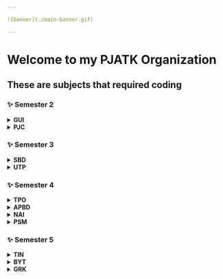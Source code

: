 ```yaml
---

![banner](./main-banner.gif)

---
```


# Welcome to my PJATK Organization

## These are subjects that required coding

### ✨ Semester 2

<details>
<summary><b>GUI</b></summary><br>
  
| Project | Repository                                             |
| ------: | :----------------------------------------------------- |
|       1 | [gui-pro-1](https://github.com/PJATK-s28476/gui-pro-1) |
|       2 | [gui-pro-2](https://github.com/PJATK-s28476/gui-pro-2) |

</details>

<details>
<summary><b>PJC</b></summary><br>
  
| Project | Repository                                         |
| ------: | :------------------------------------------------- |
|       1 | [pjc-pro](https://github.com/PJATK-s28476/pjc-pro) |

</details>

### ✨ Semester 3

<details>
<summary><b>SBD</b></summary><br>
  
| Project | Repository                                         |
| ------: | :------------------------------------------------- |
|       1 | [sbd-pro](https://github.com/PJATK-s28476/sbd-pro) |

</details>

<details>
<summary><b>UTP</b></summary><br>
  
| Class  | Repository                                       |
| -----: | :----------------------------------------------- |
|      1 | [utp-1](https://github.com/PJATK-s28476/utp-1)   |
|      2 | [utp-2](https://github.com/PJATK-s28476/utp-2)   |
|      3 | [utp-3](https://github.com/PJATK-s28476/utp-3)   |
|      4 | [utp-4](https://github.com/PJATK-s28476/utp-4)   |
|      5 | [utp-5](https://github.com/PJATK-s28476/utp-5)   |
|      6 | [utp-6](https://github.com/PJATK-s28476/utp-6)   |
|      7 | [utp-7](https://github.com/PJATK-s28476/utp-7)   |
|      8 | [utp-8](https://github.com/PJATK-s28476/utp-8)   |
|      9 | [utp-9](https://github.com/PJATK-s28476/utp-9)   |
|     10 | [utp-10](https://github.com/PJATK-s28476/utp-10) |
|     11 | [utp-11](https://github.com/PJATK-s28476/utp-11) |
|     12 | [utp-12](https://github.com/PJATK-s28476/utp-12) |

</details>

### ✨ Semester 4


<details>
<summary><b>TPO</b></summary><br>
  
| Class  | Repository                                         |
| -----: | :------------------------------------------------- |
|      1 | [tpo-1](https://github.com/PJATK-s28476/tpo-1)     |
|      2 | [tpo-2](https://github.com/PJATK-s28476/tpo-2)     |
|    2-2 | [tpo-2-2](https://github.com/PJATK-s28476/tpo-2-2) |
|      3 | [tpo-3](https://github.com/PJATK-s28476/tpo-3)     |
|    3-2 | [tpo-3-2](https://github.com/PJATK-s28476/tpo-3-2) |
|      4 | [tpo-4](https://github.com/PJATK-s28476/tpo-4)     |
|    4-2 | [tpo-4-2](https://github.com/PJATK-s28476/tpo-4-2) |
|      5 | [tpo-5](https://github.com/PJATK-s28476/tpo-5)     |
|      6 | [tpo-6](https://github.com/PJATK-s28476/tpo-6)     |
|      7 | [tpo-7](https://github.com/PJATK-s28476/tpo-7)     |
|      8 | [tpo-8](https://github.com/PJATK-s28476/tpo-8)     |
|      9 | [tpo-9](https://github.com/PJATK-s28476/tpo-9)     |
|     10 | [tpo-10](https://github.com/PJATK-s28476/tpo-10)   |
|     11 | [tpo-11](https://github.com/PJATK-s28476/tpo-11)   |

</details>

<details>
<summary><b>APBD</b></summary><br>
  
| Class  | Repository                                         |
| -----: | :------------------------------------------------- |
|      1 | [apbd-1](https://github.com/PJATK-s28476/apbd-1)   |
|      2 | [apbd-2](https://github.com/PJATK-s28476/apbd-2)   |
|      3 | [apbd-3](https://github.com/PJATK-s28476/apbd-3)   |
|      4 | [apbd-4](https://github.com/PJATK-s28476/apbd-4)   |
|      5 | [apbd-5](https://github.com/PJATK-s28476/apbd-5)   |
|      6 | [apbd-6](https://github.com/PJATK-s28476/apbd-6)   |
|      7 | [apbd-7](https://github.com/PJATK-s28476/apbd-7)   |
|      8 | [apbd-8](https://github.com/PJATK-s28476/apbd-8)   |
|      9 | [apbd-9](https://github.com/PJATK-s28476/apbd-9)   |
|     10 | [apbd-10](https://github.com/PJATK-s28476/apbd-10) |

| Project | Repository                                                 |
|--------:| :--------------------------------------------------------- |
|       1 | [apbd-mock-1](https://github.com/PJATK-s28476/apbd-mock-1) |
|       2 | [apbd-test-1](https://github.com/PJATK-s28476/apbd-test-1) |
|       3 | [apbd-mock-2](https://github.com/PJATK-s28476/apbd-mock-2) |
|       4 | [apbd-test-2](https://github.com/PJATK-s28476/apbd-test-2) |
|       5 | [apbd-pro](https://github.com/PJATK-s28476/apbd-pro)       |

</details>

<details>
<summary><b>NAI</b></summary><br>
  
| Class | Repository                                             |
| ----: | :----------------------------------------------------- |
|     1 | [nai-mpp-1](https://github.com/PJATK-s28476/nai-mpp-1) |
|     2 | [nai-mpp-2](https://github.com/PJATK-s28476/nai-mpp-2) |
|     3 | [nai-mpp-3](https://github.com/PJATK-s28476/nai-mpp-3) |
|     4 | [nai-mpp-4](https://github.com/PJATK-s28476/nai-mpp-4) |

</details>

<details>
<summary><b>PSM</b></summary><br>
  
| Class  | Repository                                       |
| -----: | :----------------------------------------------- |
|      1 | [psm-1](https://github.com/PJATK-s28476/psm-1)   |
|      2 | [psm-2](https://github.com/PJATK-s28476/psm-2)   |
|      3 | [psm-3](https://github.com/PJATK-s28476/psm-3)   |
|      4 | [psm-4](https://github.com/PJATK-s28476/psm-4)   |
|      5 | -                                                |
|      6 | -                                                |
|      7 | [psm-7](https://github.com/PJATK-s28476/psm-7)   |
|      8 | [psm-8](https://github.com/PJATK-s28476/psm-8)   |
|      9 | [psm-9](https://github.com/PJATK-s28476/psm-9)   |
|     10 | [psm-10](https://github.com/PJATK-s28476/psm-10) |

</details>

### ✨ Semester 5

<details>
<summary><b>TIN</b></summary><br>
  
| Class | Repository                                     |
| ----: | :--------------------------------------------- |
|     1 | [tin-1](https://github.com/PJATK-s28476/tin-1) |
|     2 | [tin-2](https://github.com/PJATK-s28476/tin-2) |
|     3 | [tin-3](https://github.com/PJATK-s28476/tin-3) |
|     4 | [tin-4](https://github.com/PJATK-s28476/tin-4) |
|     5 | [tin-5](https://github.com/PJATK-s28476/tin-5) |
|     6 | [tin-6](https://github.com/PJATK-s28476/tin-6) |

</details>

<details>
<summary><b>BYT</b></summary><br>
  
| Class | Repository                                     |
| ----: | :--------------------------------------------- |
|     1 | [byt-1](https://github.com/PJATK-s28476/byt-1) |
|     2 | [byt-2](https://github.com/PJATK-s28476/byt-2) |
|     3 | [byt-3](https://github.com/PJATK-s28476/byt-3) |

| Project | Repository                                                             |
|--------:| :--------------------------------------------------------------------- |
|       1 | [byt-contenter-bot](https://github.com/PJATK-s28476/byt-contenter-bot) |

</details>

<details>
<summary><b>GRK</b></summary><br>
  
| Class | Repository                                     |
| ----: | :--------------------------------------------- |
|     1 | [grk-1](https://github.com/PJATK-s28476/grk-1) |
|     2 | [grk-2](https://github.com/PJATK-s28476/grk-2) |
|     3 | [grk-3](https://github.com/PJATK-s28476/grk-3) |
|     4 | [grk-4](https://github.com/PJATK-s28476/grk-4) |

</details>


